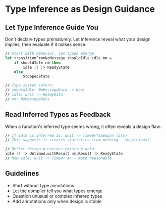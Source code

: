 # Type Inference as Design Guidance

## Let Type Inference Guide You

Don't declare types prematurely. Let inference reveal what your design implies, then evaluate if it makes sense.

```fsharp
// Start with behavior, let types emerge
let transitionFromNoMessage shouldIdle idle nm =
    if shouldIdle nm then
        idle () |> ReadyState
    else
        StoppedState

// Type system infers:
// shouldIdle: NoMessageData -> bool
// idle: unit -> ReadyData
// nm: NoMessageData
```

## Read Inferred Types as Feedback

When a function's inferred type seems wrong, it often reveals a design flaw.

```fsharp
// If idle is inferred as: unit -> Timed<TimeSpan list>
// This suggests it creates statistics from nothing - suspicious!

// Better design preserves existing data:
idle () |> Untimed.withResult nm.Result |> ReadyState
// Now idle: unit -> Timed<'a> - more reasonable
```

## Guidelines

- Start without type annotations
- Let the compiler tell you what types emerge
- Question unusual or complex inferred types
- Add annotations only when design is stable